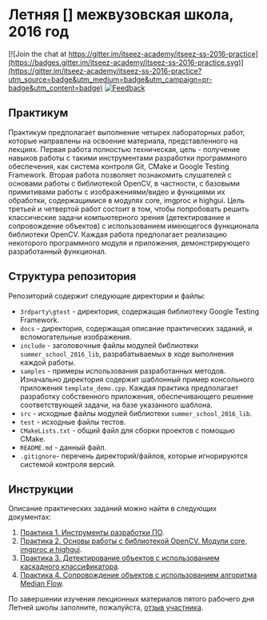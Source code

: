 # Летняя [] межвузовская школа, 2016 год

[![Join the chat at https://gitter.im/itseez-academy/itseez-ss-2016-practice](https://badges.gitter.im/itseez-academy/itseez-ss-2016-practice.svg)](https://gitter.im/itseez-academy/itseez-ss-2016-practice?utm_source=badge&utm_medium=badge&utm_campaign=pr-badge&utm_content=badge) [![Feedback](./docs/feedback.png)][feedback_form]


## Практикум

Практикум предполагает выполнение четырех лабораторных работ, которые
направлены на освоение материала, представленного на лекциях. Первая работа 
полностью техническая, цель - получение навыков работы с такими инструментами
разработки программного обеспечения, как система контроля Git, CMake и
Google Testing Framework. Вторая работа позволяет познакомить слушателей
с основами работы с библиотекой OpenCV, в частности, с базовыми примитивами
работы с изображениями/видео и функциями их обработки, содержащимися в модулях
core, imgproc и highgui. Цель третьей и четвертой работ состоит в том, чтобы
попробовать решить классические задачи компьютерного зрения (детектирование
и сопровождение объектов) с использованием имеющегося функционала библиотеки
OpenCV. Каждая работа предполагает реализацию некоторого программного модуля
и приложения, демонстрирующего разработанный функционал.

## Структура репозитория

Репозиторий содержит следующие директории и файлы:

  - `3rdparty\gtest` - директория, содержащая библиотеку Google Testing Framework.
  - `docs` - директория, содержащая описание практических заданий, и вспомогательные изображения.
  - `include` - заголовочные файлы модулей библиотеки `summer_school_2016_lib`,
    разрабатываемых в ходе выполнения каждой работы.
  - `samples` - примеры использования разработанных методов. Изначально директория
    содержит шаблонный пример консольного приложения `template_demo.cpp`.
    Каждая практика предполагает разработку собственного приложения,
    обеспечивающего решение соответствующей задачи, на базе указанного шаблона.
  - `src` - исходные файлы модулей библиотеки `summer_school_2016_lib`.
  - `test` - исходные файлы тестов.
  - `CMakeLists.txt` - общий файл для сборки проектов с помощью CMake.
  - `README.md` - данный файл.
  - `.gitignore`- перечень директорий/файлов, которые игнорируются системой контроля версий.

## Инструкции

Описание практических заданий можно найти в следующих документах:

  1. [Практика 1. Инструменты разработки ПО](docs/README_1.md).
  1. [Практика 2. Основы работы с библиотекой OpenCV. Модули core, imgproc и highgui](docs/README_2.md).
  1. [Практика 3. Детектирование объектов с использованием каскадного классификатора](docs/README_3.md).
  1. [Практика 4. Сопровождение объектов с использованием алгоритма Median Flow](docs/README_4.md).

По завершении изучения лекционных материалов пятого рабочего дня Летней школы
заполните, пожалуйста, [отзыв участника][feedback_day5].

<!-- LINKS -->
[feedback_form]: http://bit.ly/algo2016
[feedback_day5]: https://docs.google.com/forms/d/1F0VMvP67dYnOGTzMuWlZROZ5FODjw9zKmJUCIATEoy8/viewform
